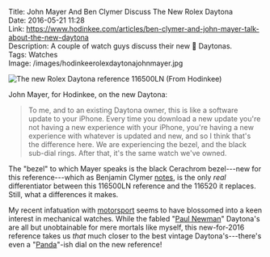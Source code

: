 Title: John Mayer And Ben Clymer Discuss The New Rolex Daytona  
Date: 2016-05-21 11:28  
Link: https://www.hodinkee.com/articles/ben-clymer-and-john-mayer-talk-about-the-new-daytona  
Description: A couple of watch guys discuss their new 🐼 Daytonas.  
Tags: Watches  
Image: /images/hodinkeerolexdaytonajohnmayer.jpg  

![The new Rolex Daytona reference 116500LN (From Hodinkee)](images/hodinkeerolexdaytonajohnmayer.jpg "The new Rolex Daytona")

John Mayer, for Hodinkee, on the new Daytona:

> To me, and to an existing Daytona owner, this is like a software update to your iPhone. Every time you download a new update you're not having a new experience with your iPhone, you're having a new experience with whatever is updated and new, and so I think that's the difference here. We are experiencing the bezel, and the black sub-dial rings. After that, it's the same watch we've owned.

The "bezel" to which Mayer speaks is the black Cerachrom bezel---new for this reference---which as Benjamin Clymer [notes](https://www.hodinkee.com/articles/the-new-rolex-daytona-reference-116500ln-details "Clymer's first take on the newly announced Daytona reference 116500LN"), is the only *real* differentiator between this 116500LN reference and the 116520 it replaces. Still, what a differences it makes. 

My recent infatuation with [motorsport](/2016/4/18/2016-long-beach-grand-prix-iwsc "My post on the Long Beach Grand Prix") seems to have blossomed into a keen interest in mechanical watches. While the fabled "[Paul Newman](https://www.hodinkee.com/articles/reference-points-the-paul-newman-daytona "Hodinkee piece on the Paul Newman Daytona's")" Daytona's are all but unobtainable for mere mortals like myself, this new-for-2016 reference takes us *that* much closer to the best vintage Daytona's---there's even a "[Panda](/images/daytona6263.jpg)"-ish dial on the new reference!